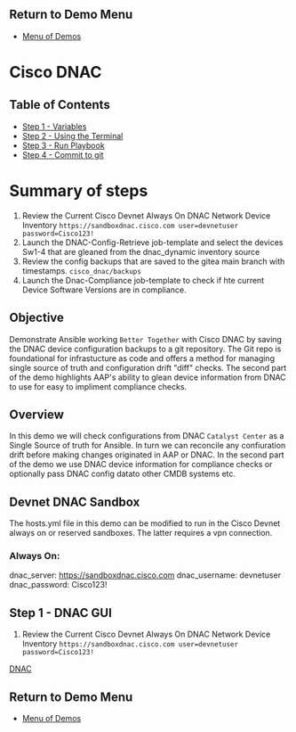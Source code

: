 ## Return to Demo Menu
 - [Menu of Demos](../README.md)

# Cisco DNAC 

## Table of Contents
- [Step 1 - Variables](#step-1-variables)
- [Step 2 - Using the Terminal](#step-2-using-the-terminal)
- [Step 3 - Run Playbook](#step-3-run-playbook)
- [Step 4 - Commit to git](#step4-commit-to-git)

# Summary of steps
1. Review the Current Cisco Devnet Always On DNAC Network Device Inventory 
`https://sandboxdnac.cisco.com user=devnetuser password=Cisco123!`
2. Launch the DNAC-Config-Retrieve job-template and select the devices Sw1-4 that are gleaned from the dnac_dynamic inventory source
3. Review the config backups that are saved to the gitea main branch with timestamps.
`cisco_dnac/backups`
4. Launch the Dnac-Compliance job-template to check if hte current Device Software Versions are in compliance.

## Objective
Demonstrate Ansible working `Better Together` with Cisco DNAC by saving the DNAC device configuration backups to a git repository. The Git repo is foundational for infrastucture as code and offers a method for managing single source of truth and configuration drift "diff" checks. The second part of the demo highlights AAP's ability to glean device information from DNAC to use for easy to impliment compliance checks.
## Overview
In this demo we will check configurations from DNAC `Catalyst Center` as a Single Source of truth for Ansible. In turn we can reconcile any confiuration drift before making changes originated in AAP or DNAC. In the second part of the demo we use DNAC device information for compliance checks or optionally pass DNAC config datato other CMDB systems etc.

## Devnet DNAC Sandbox
The hosts.yml file in this demo can be modified to run in the Cisco Devnet always on or reserved sandboxes. The latter requires a vpn connection.

### Always On:
dnac_server: https://sandboxdnac.cisco.com
dnac_username: devnetuser
dnac_password: Cisco123!

## Step 1 - DNAC GUI
1. Review the Current Cisco Devnet Always On DNAC Network Device Inventory 
`https://sandboxdnac.cisco.com user=devnetuser password=Cisco123!`

[DNAC](../images/dnac.png)


## Return to Demo Menu
 - [Menu of Demos](../README.md)

